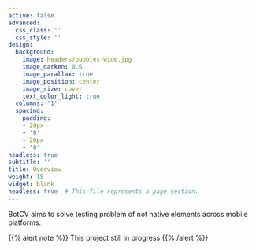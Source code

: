 ```yaml
---
active: false
advanced:
  css_class: ''
  css_style: ''
design:
  background:
    image: headers/bubbles-wide.jpg
    image_darken: 0.6
    image_parallax: true
    image_position: center
    image_size: cover
    text_color_light: true
  columns: '1'
  spacing:
    padding:
    - 20px
    - '0'
    - 20px
    - '0'
headless: true
subtitle: ''
title: Overview
weight: 15
widget: blank
headless: true  # This file represents a page section.
---
```

BotCV aims to solve testing problem of not native elements across mobile platforms.

{{% alert note %}}
This project still in progress
{{% /alert %}}
